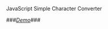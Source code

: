 JavaScript Simple Character Converter 

###*[Demo](https://raw.githack.com/toan06/EZ/main/Text-convert-JavaScript/textConvert.htmltextConvert.html)*###
